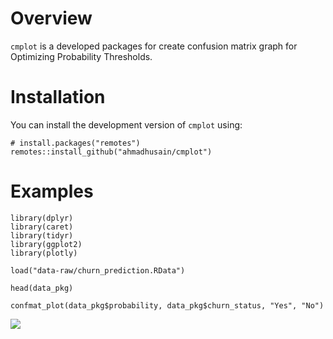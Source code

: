 # Overview

`cmplot` is a developed packages for create confusion matrix graph for Optimizing Probability Thresholds.

# Installation

You can install the development version of `cmplot` using:

```
# install.packages("remotes")
remotes::install_github("ahmadhusain/cmplot")
```

# Examples

```
library(dplyr)
library(caret)
library(tidyr)
library(ggplot2)
library(plotly)

load("data-raw/churn_prediction.RData")
```

```
head(data_pkg)
```


```
confmat_plot(data_pkg$probability, data_pkg$churn_status, "Yes", "No")
```

![]('data-raw/index.html')
